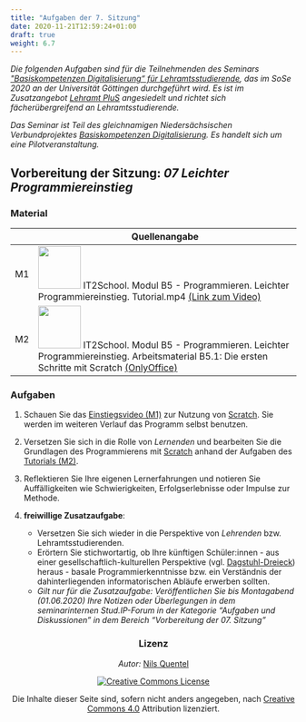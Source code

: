 ```yaml
---
title: "Aufgaben der 7. Sitzung"
date: 2020-11-21T12:59:24+01:00
draft: true
weight: 6.7
---
```



*Die folgenden Aufgaben sind für die Teilnehmenden des  Seminars ["Basiskompetenzen Digitalisierung“ für Lehramtsstudierende](https://univz.uni-goettingen.de/qisserver/rds?state=verpublish&status=init&vmfile=no&moduleCall=webInfo&publishConfFile=webInfo&publishSubDir=veranstaltung&veranstaltung.veranstid=262605), das im SoSe 2020 an der Universität Göttingen durchgeführt wird. Es ist im Zusatzangebot [Lehramt PluS](https://www.uni-goettingen.de/lehramtplus) angesiedelt und richtet sich fächerübergreifend an Lehramtsstudierende.*

*Das Seminar ist Teil des gleichnamigen Niedersächsischen Verbundprojektes [Basiskompetenzen Digitalisierung](http://www.lehrerbildungsverbund-niedersachsen.de/index.php?s=ProjektBasiskompetenzenDigitalisierung). Es handelt sich um eine Pilotveranstaltung.*


##  Vorbereitung der Sitzung: *07 Leichter Programmiereinstieg*



### Material

|  | Quellenangabe |
| -------- | -------- |
| M1     | <a href="https://creativecommons.org/licenses/by-nc-sa/4.0/" target="_top"><img alt="" src="https://legalidadonline.com/wp-content/uploads/2019/04/Atribución-NoComercial-CompartirIgual-CC-BY-NC-SA-4.0.jpg" width="75px" /></a> IT2School. Modul B5 - Programmieren. Leichter Programmiereinstieg. Tutorial.mp4 [(Link zum Video)](https://owncloud.gwdg.de/index.php/s/xaU5o86T7AA6oeS) |
| M2 | <a href="https://creativecommons.org/licenses/by-nc-sa/4.0/" target="_top"><img alt="" src="https://legalidadonline.com/wp-content/uploads/2019/04/Atribución-NoComercial-CompartirIgual-CC-BY-NC-SA-4.0.jpg" width="75px" /></a> IT2School. Modul B5 - Programmieren. Leichter Programmiereinstieg. Arbeitsmaterial B5.1: Die ersten Schritte mit Scratch [(OnlyOffice)](https://cs.uol.de/apps/onlyoffice/s/CdkRCgRtgB8YZ3F?fileId=1920477224)|

### Aufgaben

1. Schauen Sie das [Einstiegsvideo (M1)](https://owncloud.gwdg.de/index.php/s/xaU5o86T7AA6oeS) zur  Nutzung von [Scratch](https://scratch.mit.edu/). Sie werden im weiteren Verlauf das Programm selbst benutzen.
2. Versetzen Sie sich in die Rolle von *Lernenden* und bearbeiten Sie die Grundlagen des Programmierens mit [Scratch](https://scratch.mit.edu/) anhand der Aufgaben des [Tutorials (M2)](https://cs.uol.de/apps/onlyoffice/s/CdkRCgRtgB8YZ3F?fileId=1920477224).
3. Reflektieren Sie Ihre eigenen Lernerfahrungen und notieren Sie Auffälligkeiten wie Schwierigkeiten, Erfolgserlebnisse oder Impulse zur Methode.

4. **freiwillige Zusatzaufgabe**:
    * Versetzen Sie sich wieder in die Perspektive von *Lehrenden* bzw. Lehramtsstudierenden.
    * Erörtern Sie stichwortartig, ob Ihre künftigen Schüler:innen - aus einer gesellschaftlich-kulturellen Perspektive (vgl. [Dagstuhl-Dreieck](https://mia.phsz.ch/Dagstuhl/)) heraus  - basale Programmierkenntnisse bzw. ein Verständnis der dahinterliegenden informatorischen Abläufe erwerben sollten.
    * *Gilt nur für die Zusatzaufgabe: Veröffentlichen Sie bis  Montagabend (01.06.2020) Ihre Notizen oder Überlegungen in dem seminarinternen Stud.IP-Forum in der Kategorie “Aufgaben und Diskussionen” in dem Bereich “Vorbereitung der 07. Sitzung”*


<center>

### Lizenz
*Autor:* [Nils Quentel](https://twitter.com/nilsquentel)


<a rel="license" href="http://creativecommons.org/licenses/by/4.0/"><img alt="Creative Commons License" style="border-width:0" src="https://i.creativecommons.org/l/by/4.0/88x31.png" /></a><br/><p>Die Inhalte dieser Seite sind, sofern nicht anders angegeben, nach <a rel="license" href="http://creativecommons.org/licenses/by/4.0/">Creative Commons 4.0</a> Attribution lizenziert.</p>

</center>
